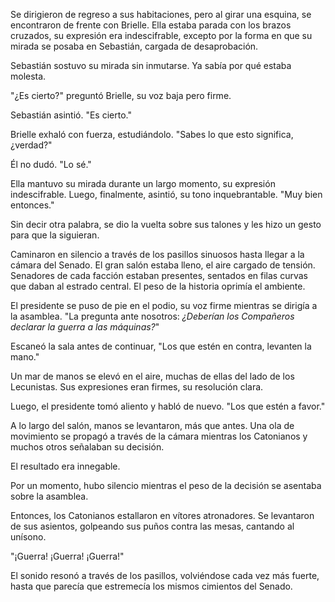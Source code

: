 Se dirigieron de regreso a sus habitaciones, pero al girar una esquina, se encontraron de frente con Brielle. Ella estaba parada con los brazos cruzados, su expresión era indescifrable, excepto por la forma en que su mirada se posaba en Sebastián, cargada de desaprobación.

Sebastián sostuvo su mirada sin inmutarse. Ya sabía por qué estaba molesta.

"¿Es cierto?" preguntó Brielle, su voz baja pero firme.

Sebastián asintió. "Es cierto."

Brielle exhaló con fuerza, estudiándolo. "Sabes lo que esto significa, ¿verdad?"

Él no dudó. "Lo sé."

Ella mantuvo su mirada durante un largo momento, su expresión indescifrable. Luego, finalmente, asintió, su tono inquebrantable. "Muy bien entonces."

Sin decir otra palabra, se dio la vuelta sobre sus talones y les hizo un gesto para que la siguieran.

Caminaron en silencio a través de los pasillos sinuosos hasta llegar a la cámara del Senado. El gran salón estaba lleno, el aire cargado de tensión. Senadores de cada facción estaban presentes, sentados en filas curvas que daban al estrado central. El peso de la historia oprimía el ambiente.

El presidente se puso de pie en el podio, su voz firme mientras se dirigía a la asamblea. "La pregunta ante nosotros: *¿Deberían los Compañeros declarar la guerra a las máquinas?*"

Escaneó la sala antes de continuar, "Los que estén en contra, levanten la mano."

Un mar de manos se elevó en el aire, muchas de ellas del lado de los Lecunistas. Sus expresiones eran firmes, su resolución clara.

Luego, el presidente tomó aliento y habló de nuevo. "Los que estén a favor."

A lo largo del salón, manos se levantaron, más que antes. Una ola de movimiento se propagó a través de la cámara mientras los Catonianos y muchos otros señalaban su decisión.

El resultado era innegable.

Por un momento, hubo silencio mientras el peso de la decisión se asentaba sobre la asamblea.

Entonces, los Catonianos estallaron en vítores atronadores. Se levantaron de sus asientos, golpeando sus puños contra las mesas, cantando al unísono.

"¡Guerra! ¡Guerra! ¡Guerra!"

El sonido resonó a través de los pasillos, volviéndose cada vez más fuerte, hasta que parecía que estremecía los mismos cimientos del Senado.